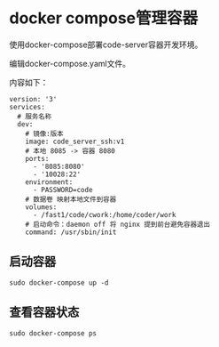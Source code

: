 # docker compose管理容器

使用docker-compose部署code-server容器开发环境。

编辑docker-compose.yaml文件。

内容如下：

```shell
version: '3'
services:
  # 服务名称
  dev:
    # 镜像:版本
    image: code_server_ssh:v1
    # 本地 8085 -> 容器 8080
    ports:
      - '8085:8080'
      - '10028:22'
    environment:
      - PASSWORD=code
    # 数据卷 映射本地文件到容器
    volumes:
      - /fast1/code/cwork:/home/coder/work
    # 启动命令：daemon off 将 nginx 提到前台避免容器退出
    command: /usr/sbin/init

```



## 启动容器

```shell
sudo docker-compose up -d
```

## 查看容器状态

```shell
sudo docker-compose ps
```

